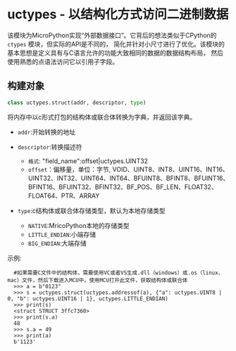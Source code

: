 uctypes - 以结构化方式访问二进制数据
========================================================

该模块为MicroPython实现“外部数据接口”。它背后的想法类似于CPython的 ``ctypes`` 模块，但实际的API是不同的，
简化并针对小尺寸进行了优化。该模块的基本思想是定义具有与C语言允许的功能大致相同的数据的数据结构布局，
然后使用熟悉的点语法访问它以引用子字段。

构建对象
------------

```python
class uctypes.struct(addr, descriptor, type) 
```

将内存中以c形式打包的结构体或联合体转换为字典，并返回该字典。

- ``addr``:开始转换的地址
- ``descriptor``:转换描述符

  -  ``格式``: "field_name":offset|uctypes.UINT32
  -  ``offset``：偏移量，单位：字节,  VOID、UINT8、INT8、UINT16、INT16、UINT32、INT32、UINT64、INT64、BFUINT8、BFINT8、BFUINT16、BFINT16、BFUINT32、BFINT32、BF_POS、BF_LEN、FLOAT32、FLOAT64、PTR、ARRAY
- ``type``:c结构体或联合体存储类型，默认为本地存储类型

  - ``NATIVE``:MricoPython本地的存储类型
  - ``LITTLE_ENDIAN``:小端存储
  - ``BIG_ENDIAN``:大端存储 

示例:
```
  #如果需要C文件中的结构体，需要使用VC或者VS生成.dll（windows）或.os（linux、mac）文件，然后下载进入MCU中，使用MCU打开此文件，获取结构体或联合体
  >>> a = b"0123"
  >>> s = uctypes.struct(uctypes.addressof(a), {"a": uctypes.UINT8 | 0, "b": uctypes.UINT16 | 1}, uctypes.LITTLE_ENDIAN)
  >>> print(s)
  <struct STRUCT 3ffc7360>
  >>> print(s.a)
  48
  >>> s.a = 49
  >>> print(a)
  b'1123'
```